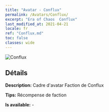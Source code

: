 ```yaml
---
title: "Avatar - Conflux"
permalink: /Avatars/Conflux/
excerpt: "Era of Chaos  Conflux"
last_modified_at: 2021-04-21
locale: fr
ref: "Conflux.md"
toc: false
classes: wide
---
```

 ![Conflux](/images/a/avatarFrame_44.png)

## Détails

 **Description:** Cadre d'avatar Faction de Conflux 

 **Tips:** Récompense de faction 

 **Is available:**  - 

